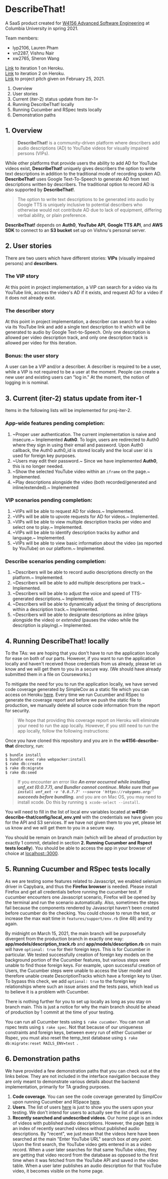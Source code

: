 # DescribeThat!

A SaaS product created for [W4156 Advanced Software Engineering](http://www.cs.columbia.edu/~junfeng/21sp-w4156/) at Columbia University in spring 2021.

Team members:

- lyp2106, Lauren Pham
- vn2287, Vishnu Nair
- xw2765, Sheron Wang

[Link](https://describe-that.herokuapp.com) to iteration 1 on Heroku.  
[Link]() to iteration 2 on Heroku.  
[Link](https://youtu.be/_Xu9e_M3s20) to project pitch given on February 25, 2021.

1. Overview
2. User stories
3. Current (iter-2) status update from iter-1=
4. Running DescribeThat! locally
5. Running Cucumber and RSpec tests locally
6. Demonstration paths

## 1. Overview

> **DescribeThat!** is a community-driven platform where describers add audio descriptions (AD) to YouTube videos for visually impaired persons (VIPs).

While other platforms that provide users the ability to add AD for YouTube videos exist, **DescribeThat!** uniquely gives describers the option to write text descriptions in addition to the traditional mode of recording spoken AD. **DescribeThat!** uses Google Text-To-Speech to generate AD from text descriptions written by describers. The traditional option to record AD is also supported by **DescribeThat!**.

> The option to write text descriptions to be generated into audio by Google TTS is uniquely inclusive to potential describers who otherwise would not contribute AD due to lack of equipment, differing verbal ability, or plain preference.

**DescribeThat!** depends on **Auth0**, **YouTube API**, **Google TTS API**, and **AWS SDK** to connect to an **S3 bucket** set up on Vishnu's personal server.

## 2. User stories

There are two users which have different stories: **VIPs** (visually impaired persons) and **describers**.

### The **VIP** story

At this point in project implementation, a VIP can search for a video via its YouTube link, access the video's AD if it exists, and request AD for a video if it does not already exist.

### The describer story

At this point in project implementation, a describer can search for a video via its YouTube link and add a single text description to it which will be generated to audio by Google Text-to-Speech. Only one description is allowed per video description track, and only one description track is allowed per video for this iteration.

### Bonus: the user story

A user can be a VIP and/or a describer. A describer is required to be a user, while a VIP is not required to be a user at the moment. People can create a new user and existing users can "log in." At the moment, the notion of logging in is nominal.

## 3. Current (iter-2) status update from iter-1

Items in the following lists will be implemented for proj-iter-2.

### App-wide features pending completion:

1. ~Proper user authentication. The current implementation is naive and insecure.~ Implemented **Auth0**. To login, users are redirected to Auth0 where they sign in using their email and password. Upon Auth0 callback, the Auth0 auth0_id is stored locally and the local user id is used for foreign key purposes.
2. ~Users may edit their password.~ Since we have implemented **Auth0**, this is no longer needed.
3. ~Show the selected YouTube video within an `iframe` on the page.~ Implemented.
4. ~Play descriptions alongside the video (both recorded/generated and inline/extended).~ Implemented

### VIP scenarios pending completion:

1. ~VIPs will be able to request AD for videos.~ Implemented.
2. ~VIPs will be able to upvote requests for AD for videos.~ Implemented.
3. ~VIPs will be able to view multiple description tracks per video and select one to play.~ Implemented.
4. ~VIPs will be able to identify description tracks by author and language.~ Implemented.
5. ~VIPs will be able to view basic information about the video (as reported by YouTube) on our platform.~ Implemented.

### Describe scenarios pending completion:

1. ~Describers will be able to record audio descriptions directly on the platform.~ Implemented.
2. ~Describers will be able to add multiple descriptions per track.~ Implemented.
3. ~Describers will be able to adjust the voice and speed of TTS-generated descriptions.~ Implemented.
4. ~Describers will be able to dynamically adjust the timing of descriptions within a description track.~ Implemented.
5. ~Describers will be able to designate descriptions as _inline_ (plays alongside the video) or _extended_ (pauses the video while the description is playing).~ Implemented.

## 4. Running DescribeThat! locally

To the TAs: we are hoping that you don't have to run the application locally for ease on both of our parts. However, if you want to run the application locally and haven't received those credentials from us already, please let us know and we will get them to you in a secure way. (We should have already submitted them in a file on Courseworks.)

To mitigate the need for you to run the application locally, we have served code coverage generated by SimpleCov as a static file which you can access on Heroku [here](https://describe-that.herokuapp.com/coverage). Every time we run Cucumber and RSpec to generate the coverage report and before we push the static file to production, we manually delete all source code information from the report for security.

> We hope that providing this coverage report on Heroku will eliminate your need to run the app locally. However, if you still need to run the app locally, follow the following instructions:

Once you have cloned this repository and you are in the **w4156-describe-that** directory, run:

```
$ bundle install
$ bundle exec rake webpacker:install
$ rake db:create
$ rake db:migrate
$ rake db:seed
```

> If you encounter an error like **_An error occurred while installing unf_ext (0.0.7.7), and Bundler cannot continue. Make sure that `gem install unf_ext -v '0.0.7.7' --source 'https://rubygems.org/'` succeeds before bundling._** and you are on Mac OS, you may need to install xcode. Do this by running `$ xcode-select --install`.

You will need to fill in the list of local env variables located at **w4156-describe-that/config/local_env.yml** with the credentials we have given you for the API and S3 services. If we have not given them to you yet, please let us know and we will get them to you in a secure way.

You should be remain on branch main (which will be ahead of production by exactly 1 commit, detailed in section **2. Running Cucumber and Rspect tests locally**). You should be able to access the app in your browser of choice at [localhost::3000](localhost::3000).

## 5. Running Cucumber and RSpec tests locally

As we are testing some features related to Javascript, we enabled selenium driver in Capybara, and thus the **Firefox browser** is needed. Please install Firefox and get all credentials before running the cucumber test. If cucumber encounters one Javascript scenario, Firefox will be opened by the terminal and run the scenario automatically. Also, sometimes the steps fail because the components rendered by Javascript haven't been created before cucumber do the checking. You could choose to rerun the test, or increase the max wait time in `features/support/env.rb` (line 48) and try again.

By midnight on March 15, 2021, the main branch will be purposefully divergent from the production branch in exactly one way: **app/models/description_track.rb** and **app/models/description.rb** on main will have `optional: true` for their foreign keys. This is for Cucumber in particular. We tested successfully creation of foreign key models on the background portion of the Cucumber features, but various steps were unable to find those foreign keys. For example, upon successful creation of Users, the Cucumber steps were unable to access the User model and therefore unable create DescriptionTracks which have a foreign key to User. To bypass this check, we add `optional: true` to the foreign key relationships where such an issue arises and the tests pass, which lead us to believe it is a problem with Cucumber.

There is nothing further for you to set up locally as long as you stay on branch main. This is just a notice for why the main branch should be ahead of production by 1 commit at the time of your testing.

You can run all Cucumber tests using `$ rake cucumber`.
You can run all rspec tests using `$ rake spec`. Not that because of our uniqueness constraints and foreign keys, between every run of either Cucumber or Rspec, you must also reset the temp_test database using `$ rake db:migrate:reset RAILS_ENV=test `.

## 6. Demonstration paths

We have provided a few demonstration paths that you can check out at the links below. They are not included in the interface navigation because they are only meant to demonstrate various details about the backend implementation, primarily for TA grading purposes.

1. **Code coverage**. You can see the code coverage generated by SimplCov upon running Cucumber and RSpace [here](https://describe-that.herokuapp.com/coverage).
2. **Users**. The list of users [here](https://describe-that.herokuapp.com/user) is just to show you the users upon your testing. We don't intend for users to actually see the list of all users.
3. **Recently searched and undescribed videos**. Our home page is an index of videos with published audio descriptions. However, the page [here](https://describe-that.herokuapp.com/video/undescribed) is an index of recently searched videos without published audio descriptions. By "recent", we just mean that the videos here have been searched at the main "Enter YouTube URL" search box _at any point_. Upon the first search, the YouTube video gets entered in as a video record. When a user later searches for that same YouTube video, they are getting that video record from the database as opposed to the first time when it was fetched from the YouTube API and saved in the video table. When a user later publishes an audio description for that YouTube video, it becomes visible on the home page.
